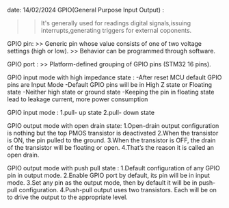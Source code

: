 date: 14/02/2024
GPIO(General Purpose Input Output) :
   >> It's generally used for readings digital signals,issuing interrupts,generating triggers for external coponents.


GPIO pin:
     >> Generic pin whose value consists of one of two voltage settings (high or low).
     >> Behavior can be programmed through software.


GPIO port :
     >> Platform-defined grouping of GPIO pins (STM32 16 pins).


GPIO input mode with high impedance state :
      -After reset MCU default GPIO pins are Input Mode
      -Default GPIO pins will be in High Z state or Floating state
      -Neither high state or ground state
      -Keeping the pin in floating state lead to leakage current, more power consumption


GPIO input mode :
    1.pull- up state
    2.pull- down state


GPIO output mode with open drain state:
      1.Open-drain output configuration is nothing but the top PMOS transistor is deactivated
      2.When the transistor is ON, the pin pulled to the ground.
      3.When the transistor is OFF, the drain of the transistor will be floating or open.
      4.That’s the reason it is called an open drain.


GPIO output mode with push pull state :
     1.Default configuration of any GPIO pin in output mode.
     2.Enable GPIO port by default, its pin will be in input mode.
     3.Set any pin as the output mode, then by default it will be in push-pull configuration.
     4.Push-pull output uses two transistors. Each will be on to drive the output to the appropriate level.
